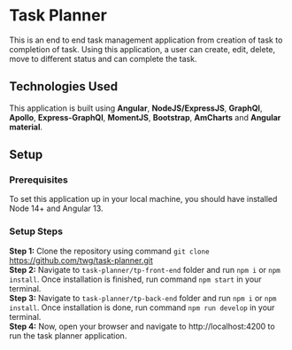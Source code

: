 # Task Planner
This is an end to end task management application from creation of task to completion of task. Using this application, a user can create, edit, delete, move to different status and can complete the task.

## Technologies Used
This application is built using **Angular**, **NodeJS/ExpressJS**, **GraphQl**, **Apollo**, **Express-GraphQl**, **MomentJS**, **Bootstrap**, **AmCharts** and **Angular material**.

## Setup
### Prerequisites
To set this application up in your local machine, you should have installed Node 14+ and Angular 13.

### Setup Steps
**Step 1:** Clone the repository using command `git clone` https://github.com/twg/task-planner.git  <br />
**Step 2:** Navigate to `task-planner/tp-front-end` folder and run `npm i` or `npm install`. Once installation is finished, run command `npm start` in your terminal. <br />
**Step 3:** Navigate to `task-planner/tp-back-end` folder and run `npm i` or `npm install`. Once installation is done, run command `npm run develop` in your terminal. <br />
**Step 4:** Now, open your browser and navigate to http://localhost:4200 to run the task planner application. <br />
